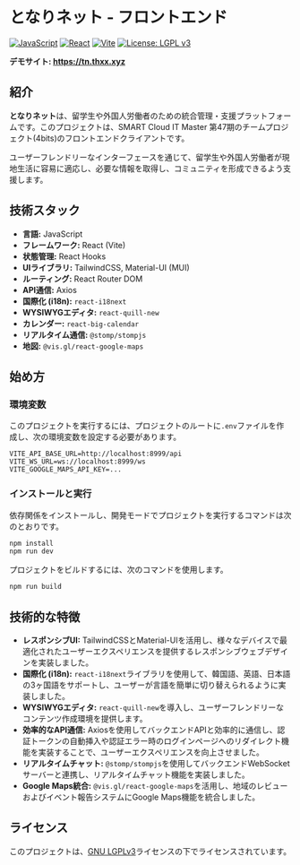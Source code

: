 # となりネット - フロントエンド

[![JavaScript](https://img.shields.io/badge/javascript-%23323330.svg?style=for-the-badge&logo=javascript&logoColor=%23F7DF1E)](https://developer.mozilla.org/en-US/docs/Web/JavaScript)
[![React](https://img.shields.io/badge/react-%2320232a.svg?style=for-the-badge&logo=react&logoColor=%2361DAFB)](https://react.dev/)
[![Vite](https://img.shields.io/badge/Vite-B73BFE?style=for-the-badge&logo=vite&logoColor=FFD62E)](https://vitejs.dev/)
[![License: LGPL v3](https://img.shields.io/badge/License-LGPL%20v3-blue.svg)](https://www.gnu.org/licenses/lgpl-3.0)

**デモサイト: https://tn.thxx.xyz**

## 紹介

**となりネット**は、留学生や外国人労働者のための統合管理・支援プラットフォームです。このプロジェクトは、SMART Cloud IT Master 第47期のチームプロジェクト(4bits)のフロントエンドクライアントです。

ユーザーフレンドリーなインターフェースを通じて、留学生や外国人労働者が現地生活に容易に適応し、必要な情報を取得し、コミュニティを形成できるよう支援します。

## 技術スタック

- **言語:** JavaScript
- **フレームワーク:** React (Vite)
- **状態管理:** React Hooks
- **UIライブラリ:** TailwindCSS, Material-UI (MUI)
- **ルーティング:** React Router DOM
- **API通信:** Axios
- **国際化 (i18n):** `react-i18next`
- **WYSIWYGエディタ:** `react-quill-new`
- **カレンダー:** `react-big-calendar`
- **リアルタイム通信:** `@stomp/stompjs`
- **地図:** `@vis.gl/react-google-maps`

## 始め方

### 環境変数

このプロジェクトを実行するには、プロジェクトのルートに`.env`ファイルを作成し、次の環境変数を設定する必要があります。

```
VITE_API_BASE_URL=http://localhost:8999/api
VITE_WS_URL=ws://localhost:8999/ws
VITE_GOOGLE_MAPS_API_KEY=...
```

### インストールと実行

依存関係をインストールし、開発モードでプロジェクトを実行するコマンドは次のとおりです。

```bash
npm install
npm run dev
```

プロジェクトをビルドするには、次のコマンドを使用します。

```bash
npm run build
```

## 技術的な特徴

- **レスポンシブUI:** TailwindCSSとMaterial-UIを活用し、様々なデバイスで最適化されたユーザーエクスペリエンスを提供するレスポンシブウェブデザインを実装しました。
- **国際化 (i18n):** `react-i18next`ライブラリを使用して、韓国語、英語、日本語の3ヶ国語をサポートし、ユーザーが言語を簡単に切り替えられるように実装しました。
- **WYSIWYGエディタ:** `react-quill-new`を導入し、ユーザーフレンドリーなコンテンツ作成環境を提供します。
- **効率的なAPI通信:** Axiosを使用してバックエンドAPIと効率的に通信し、認証トークンの自動挿入や認証エラー時のログインページへのリダイレクト機能を実装することで、ユーザーエクスペリエンスを向上させました。
- **リアルタイムチャット:** `@stomp/stompjs`を使用してバックエンドWebSocketサーバーと連携し、リアルタイムチャット機能を実装しました。
- **Google Maps統合:** `@vis.gl/react-google-maps`を活用し、地域のレビューおよびイベント報告システムにGoogle Maps機能を統合しました。


## ライセンス

このプロジェクトは、[GNU LGPLv3](LICENSE.md)ライセンスの下でライセンスされています。
